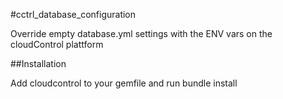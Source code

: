 #cctrl_database_configuration

Override empty database.yml settings with the ENV vars on the cloudControl plattform

##Installation

Add cloudcontrol to your gemfile and run bundle install
